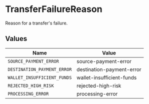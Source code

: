 # TransferFailureReason

Reason for a transfer's failure.


## Values

| Name                        | Value                       |
| --------------------------- | --------------------------- |
| `SOURCE_PAYMENT_ERROR`      | source-payment-error        |
| `DESTINATION_PAYMENT_ERROR` | destination-payment-error   |
| `WALLET_INSUFFICIENT_FUNDS` | wallet-insufficient-funds   |
| `REJECTED_HIGH_RISK`        | rejected-high-risk          |
| `PROCESSING_ERROR`          | processing-error            |